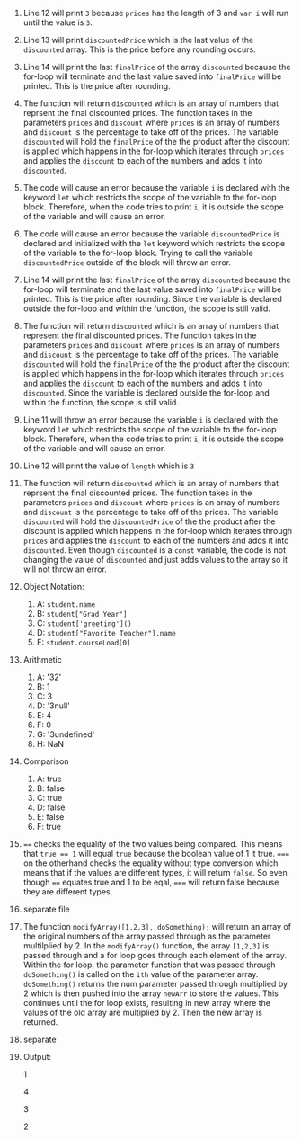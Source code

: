1.  Line 12 will print `3` because `prices` has the length of 3 and `var i` will run until the value is `3`.
2.  Line 13 will print `discountedPrice` which is the last value of the `discounted` array. This is the price before any rounding occurs.
3.  Line 14 will print the last `finalPrice` of the array `discounted` because the for-loop will terminate and the last value saved into `finalPrice` will be printed. This is the price after rounding. 
4.  The function will return `discounted` which is an array of numbers that reprsent the final discounted prices. The function takes in the parameters `prices` and `discount` where `prices` is an array of numbers and `discount` is the percentage to take off of the prices. The variable `discounted` will hold the `finalPrice` of the the product after the discount is applied which happens in the for-loop which iterates through `prices` and applies the `discount` to each of the numbers and adds it into `discounted`.
5.  The code will cause an error because the variable `i` is declared with the keyword `let` which restricts the scope of the variable to the for-loop block. Therefore, when the code tries to print `i`, it is outside the scope of the variable and will cause an error.
6.  The code will cause an error because the variable `discountedPrice` is declared and initialized with the `let` keyword which restricts the scope of the variable to the for-loop block. Trying to call the variable `discountedPrice` outside of the block will throw an error.
7. Line 14 will print the last `finalPrice` of the array `discounted` because the for-loop will terminate and the last value saved into `finalPrice` will be printed. This is the price after rounding. Since the variable is declared outside the for-loop and within the function, the scope is still valid. 
8. The function will return `discounted` which is an array of numbers that represent the final discounted prices. The function takes in the parameters `prices` and `discount` where `prices` is an array of numbers and `discount` is the percentage to take off of the prices. The variable `discounted` will hold the `finalPrice` of the the product after the discount is applied which happens in the for-loop which iterates through `prices` and applies the `discount` to each of the numbers and adds it into `discounted`. Since the variable is declared outside the for-loop and within the function, the scope is still valid. 
9. Line 11 will throw an error because the variable `i` is declared with the keyword `let` which restricts the scope of the variable to the for-loop block. Therefore, when the code tries to print `i`, it is outside the scope of the variable and will cause an error. 
10. Line 12 will print the value of `length` which is `3`
11. The function will return `discounted` which is an array of numbers that reprsent the final discounted prices. The function takes in the parameters `prices` and `discount` where `prices` is an array of numbers and `discount` is the percentage to take off of the prices. The variable `discounted` will hold the `discountedPrice` of the the product after the discount is applied which happens in the for-loop which iterates through `prices` and applies the `discount` to each of the numbers and adds it into `discounted`. Even though `discounted` is a `const` variable, the code is not changing the value of `discounted` and just adds values to the array so it will not throw an error.
12. Object Notation:
    1.  A: `student.name`
    2.  B: `student["Grad Year"]`
    3.  C: `student['greeting']()`
    4.  D: `student["Favorite Teacher"].name`
    5.  E: `student.courseLoad[0]`
13. Arithmetic
    1.  A: '32'
    2.  B: 1
    3.  C: 3
    4.  D: '3null'
    5.  E: 4
    6.  F: 0
    7.  G: '3undefined'
    8.  H: NaN
14. Comparison
    1.  A: true
    2.  B: false
    1.  C: true
    2.  D: false
    3.  E: false
    4.  F: true
15. `==` checks the equality of the two values being compared. This means that `true == 1` will equal `true` because the boolean value of 1 it true. `===` on the otherhand checks the equality without type conversion which means that if the values are different types, it will return `false`. So even though `==` equates true and 1 to be eqal, `===` will return false because they are different types. 
16. separate file
17. The function `modifyArray([1,2,3], doSomething);` will return an array of the original numbers of the array passed through as the parameter multilplied by 2. In the `modifyArray()` function, the array `[1,2,3]` is passed through and a for loop goes through each element of the array. Within the for loop, the parameter function that was passed through `doSomething()` is called on the `ith` value of the parameter array. `doSomething()` returns the num parameter passed through multiplied by 2 which is then pushed into the array `newArr` to store the values. This continues until the for loop exists, resulting in new array where the values of the old array are multiplied by 2. Then the new array is returned.
18. separate 
19. Output: 
    
    1

    4

    3
    
    2